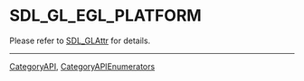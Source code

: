# SDL_GL_EGL_PLATFORM

Please refer to [SDL_GLAttr](SDL_GLAttr) for details.

----
[CategoryAPI](CategoryAPI), [CategoryAPIEnumerators](CategoryAPIEnumerators)

